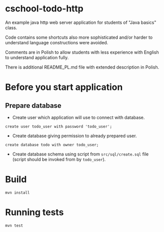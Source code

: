 # cschool-todo-http
An example java http web server application for students of "Java basics" class.

Code contains some shortcuts also more sophisticated and/or harder to understand language 
constructions were avoided.

Comments are in Polish to allow students with less experience with English to understand
application fully.

There is additional README_PL.md file with extended description in Polish.

# Before you start application

## Prepare database
* Create user which application will use to connect with database.
```
create user todo_user with password 'todo_user';
```
* Create database giving permission to already prepared user.
```
create database todo with owner todo_user;
```
* Create database schema using script from `src/sql/create.sql` file (script should
be invoked from by `todo_user`).

# Build
```
mvn install
```
# Running tests
```
mvn test 
```
